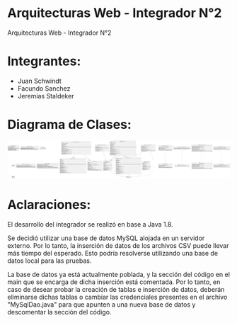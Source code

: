 # Arquitecturas Web - Integrador N°2
Arquitecturas Web - Integrador N°2


# Integrantes:
- Juan Schwindt
- Facundo Sanchez
- Jeremías Staldeker
  

# Diagrama de Clases:
![Diagrama de Clases](resources/diagrama-clases.svg)


# Aclaraciones:
El desarrollo del integrador se realizó en base a Java 1.8.

Se decidió utilizar una base de datos MySQL alojada en un servidor externo. Por lo tanto, la inserción de datos de los archivos CSV puede llevar más tiempo del esperado. Esto podría resolverse utilizando una base de datos local para las pruebas.

La base de datos ya está actualmente poblada, y la sección del código en el main que se encarga de dicha inserción está comentada. Por lo tanto, en caso de desear probar la creación de tablas e inserción de datos, deberán eliminarse dichas tablas o cambiar las credenciales presentes en el archivo "MySqlDao.java" para que apunten a una nueva base de datos y descomentar la sección del código.
  

